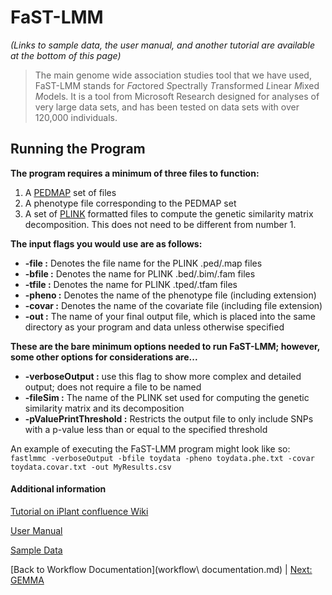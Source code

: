 # FaST-LMM

*(Links to sample data, the user manual, and another tutorial are available at the bottom of this page)*

>The main genome wide association studies tool that we have used, FaST-LMM stands for *Fa*ctored *S*pectrally *T*ransformed *L*inear *M*ixed *M*odels. It is a tool from Microsoft Research designed for analyses of very large data sets, and has been tested on data sets with over 120,000 individuals.

## Running the Program

**The program requires a minimum of three files to function:** 

1. A [PEDMAP](http://pngu.mgh.harvard.edu/~purcell/plink/data.shtml) set of files
2. A phenotype file corresponding to the PEDMAP set
3. A set of [PLINK](http://pngu.mgh.harvard.edu/~purcell/plink/index.shtml) formatted files to compute the genetic similarity matrix decomposition. This does not need to be different from number 1. 

**The input flags you would use are as follows:**
* **-file :** Denotes the file name for the PLINK .ped/.map files
* **-bfile :** Denotes the name for PLINK .bed/.bim/.fam files
* **-tfile :** Denotes the name for PLINK .tped/.tfam files
* **-pheno :** Denotes the name of the phenotype file (including extension)
* **-covar :** Denotes the name of the covariate file (including file extension)
* **-out :** The name of your final output file, which is placed into the same directory as your program and data unless otherwise specified

**These are the bare minimum options needed to run FaST-LMM; however, some other options for considerations are...**
* **-verboseOutput :** use this flag to show more complex and detailed output; does not require a file to be named
* **-fileSim :** The name of the PLINK set used for computing the genetic similarity matrix and its decomposition
* **-pValuePrintThreshold :** Restricts the output file to only include SNPs with a p-value less than or equal to the specified threshold

An example of executing the FaST-LMM program might look like so:
`fastlmmc -verboseOutput -bfile toydata -pheno toydata.phe.txt -covar toydata.covar.txt -out MyResults.csv`

#### **Additional information** 
[Tutorial on iPlant confluence Wiki](https://pods.iplantcollaborative.org/wiki/display/TUT/FaST-LMM)  

[User Manual](http://nbviewer.ipython.org/github/MicrosoftGenomics/FaST-LMM/blob/master/doc/ipynb/FaST-LMM.ipynb)  

[Sample Data](http://mirrors.iplantcollaborative.org/browse/iplant/home/shared/iplantcollaborative/example_data/fastlmm)  

[Back to Workflow Documentation](workflow\ documentation.md) | [Next: GEMMA](GEMMA_Doc.md)
